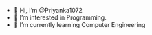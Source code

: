 - 👋 Hi, I’m @Priyanka1072
- 👀 I’m interested in Programming.
- 🌱 I’m currently learning Computer Engineering

<!---
Priyanka1072/Priyanka1072 is a ✨ special ✨ repository because its `README.md` (this file) appears on your GitHub profile.
You can click the Preview link to take a look at your changes.
--->
